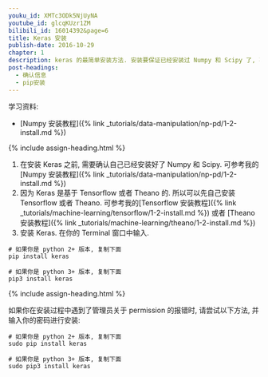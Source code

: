 ```yaml
---
youku_id: XMTc3ODk5NjUyNA
youtube_id: glcqKUzr1ZM
bilibili_id: 16014392&page=6
title: Keras 安装
publish-date: 2016-10-29
chapter: 1
description: keras 的最简单安装方法. 安装要保证已经安装过 Numpy 和 Scipy 了, 不然会安装不成功
post-headings:
  - 确认信息
  - pip安装
---
```



学习资料:
  * [Numpy 安装教程]({% link _tutorials/data-manipulation/np-pd/1-2-install.md %})

{% include assign-heading.html %}

1. 在安装 Keras 之前, 需要确认自己已经安装好了 Numpy 和 Scipy. 可参考我的 [Numpy 安装教程]({% link _tutorials/data-manipulation/np-pd/1-2-install.md %})
2. 因为 Keras 是基于 Tensorflow 或者 Theano 的. 所以可以先自己安装 Tensorflow 或者 Theano. 可参考我的[Tensorflow 安装教程]({% link _tutorials/machine-learning/tensorflow/1-2-install.md %}) 或者 [Theano 安装教程]({% link _tutorials/machine-learning/theano/1-2-install.md %})
3. 安装 Keras. 在你的 Terminal 窗口中输入.

```shell
# 如果你是 python 2+ 版本, 复制下面
pip install keras

# 如果你是 python 3+ 版本, 复制下面
pip3 install keras
```

{% include assign-heading.html %}

如果你在安装过程中遇到了管理员关于 permission 的报错时, 请尝试以下方法, 并输入你的密码进行安装:

```shell
# 如果你是 python 2+ 版本, 复制下面
sudo pip install keras

# 如果你是 python 3+ 版本, 复制下面
sudo pip3 install keras
```
